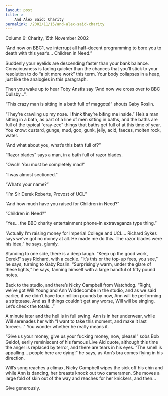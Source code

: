 ```yaml
---
layout: post
title: >
    And Alex Said: Charity
permalink: /2002/11/15/and-alex-said-charity
---
```

Column 6: Charity, 15th November 2002

“And now on BBC1, we interrupt all half-decent programming to bore you to death with this year’s… Children in Need.”

Suddenly your eyelids are descending faster than your bank balance. Consciousness is fading quicker than the chances that you’ll stick to your resolution to do “a bit more work” this term. Your body collapses in a heap, just like the analogies in this paragraph.

Then you wake up to hear Toby Anstis say “And now we cross over to BBC Dullsby…”.

“This crazy man is sitting in a bath full of maggots!” shouts Gaby Roslin.

“They’re crawling up my nose. I think they’re biting me inside.” He’s a man sitting in a bath, as part of a line of men sitting in baths, and the baths are full of the typical “cray-zee” things that baths get full of at this time of year. You know: custard, gunge, mud, goo, gunk, jelly, acid, faeces, molten rock, water.

“And what about you, what’s this bath full of?”

“Razor blades” says a man, in a bath full of razor blades.

“Owch! You must be completely mad!”

“I was almost sectioned.”

“What’s your name?”

“I’m Sir Derek Roberts, Provost of UCL”

“And how much have you raised for Children in Need?”

“Children in Need?”

“Yes… the BBC charity entertainment phone-in extravaganza type thing.”

“Actually I’m raising money for Imperial College and UCL… Richard Sykes says we’ve got no money at all. He made me do this. The razor blades were his idea,” he says, glumly.

Standing to one side, there is a deep laugh. “Keep up the good work, Derek!” says Richard, with a cackle. “It’s this or the top-up fees, you see,” he says, turning to Gaby Roslin. “Surprisingly warm, under the glare of these lights,” he says, fanning himself with a large handful of fifty pound notes.

Back to the studio, and there’s Nicky Campbell from Watchdog. “Right, we’ve got Will Young and Ann Widdecombe in the studio, and as we said earlier, if we didn’t have four million pounds by now, Ann will be performing a striptease. And as if things couldn’t get any worse, Will will be singing. Let’s check the totals…”

A minute later and the hell is in full swing. Ann is in her underwear, while Will serenades her with “I want to take this moment, and make it last forever…” You wonder whether he really means it.

“Give us your money, give us your fucking money, now, please!” sobs Bob Geldof, eerily reminiscent of his famous Live Aid quote, although this time the anger is replaced by terror, and there are tears in his eyes. “The smell is appalling… people here are dying!” he says, as Ann’s bra comes flying in his direction.

Will’s song reaches a climax, Nicky Campbell wipes the sick off his chin and while Ann is dancing, her breasts knock out two cameramen. She moves a large fold of skin out of the way and reaches for her knickers, and then…

Give generously.